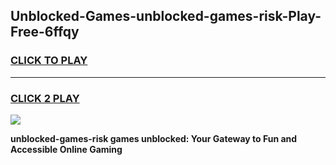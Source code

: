 
## Unblocked-Games-unblocked-games-risk-Play-Free-6ffqy
<h3>
<a href="https://premium76.site?title=unblocked-games-risk&ref=17A">CLICK TO PLAY</a></h3>
<hr>

<h3>
<a href="https://premium76.site?title=unblocked-games-risk&ref=17A">CLICK 2 PLAY</a>
  
</h3>

<a href="https://premium76.site?title=unblocked-games-risk&ref=17A"><img src="https://clearcache.store/games.png"></a>


**unblocked-games-risk games unblocked: Your Gateway to Fun and Accessible Online Gaming**
